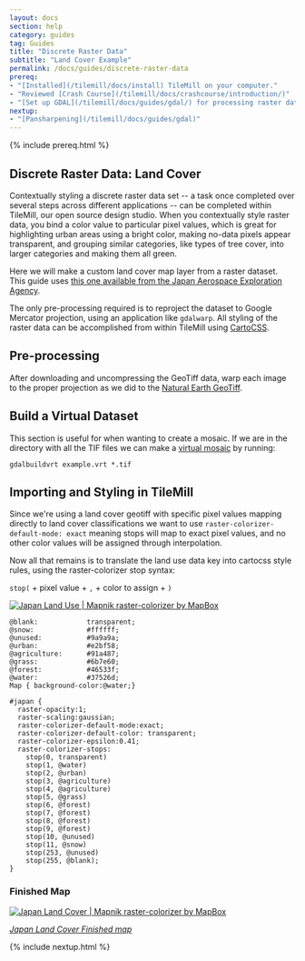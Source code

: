 ```yaml
---
layout: docs
section: help
category: guides
tag: Guides
title: "Discrete Raster Data"
subtitle: "Land Cover Example"
permalink: /docs/guides/discrete-raster-data
prereq:
- "[Installed](/tilemill/docs/install) TileMill on your computer."
- "Reviewed [Crash Course](/tilemill/docs/crashcourse/introduction/)"
- "[Set up GDAL](/tilemill/docs/guides/gdal/) for processing raster data in the terminal."
nextup:
- "[Pansharpening](/tilemill/docs/guides/gdal)"
---
```


{% include prereq.html %}

## Discrete Raster Data: Land Cover

Contextually styling a discrete raster data set -- a task once completed over several steps across different applications --  can be completed within TileMill, our open source design studio. When you contextually style raster data, you bind a color value to particular pixel values, which is great for highlighting urban areas using a bright color, making no-data pixels appear transparent, and grouping similar categories, like types of tree cover, into larger categories and making them all green.


Here we will make a custom land cover map layer from a raster dataset. This guide uses [this one available from the Japan Aerospace Exploration Agency](http://www.eorc.jaxa.jp/ALOS/lulc/lulc_jindex.htm).

The only pre-processing required is to reproject the dataset to Google Mercator projection, using an application like <code>gdalwarp</code>. All styling of the raster data can be accomplished from within TileMill using [CartoCSS](http://mapbox.com/tilemill/docs/manual/carto/).

## Pre-processing ##

After downloading and uncompressing the GeoTiff data, warp each image to the proper projection as we did to the [Natural Earth GeoTiff](http://www.mapbox.com/tilemill/docs/guides/reprojecting-geotiff/#reproject_and_add_a_geotiff_raster).

## Build a Virtual Dataset ##

This section is useful for when wanting to create a mosaic. If we are in the directory with all the TIF files we can make a [virtual mosaic](http://www.gdal.org/gdalbuildvrt.html) by running:

	gdalbuildvrt example.vrt *.tif

## Importing and Styling in TileMill ##


Since we're using a land cover geotiff with specific pixel values mapping directly to land cover classifications we want to use ```raster-colorizer-default-mode: exact``` meaning stops will map to exact pixel values, and no other color values will be assigned through interpolation.

Now all that remains is to translate the land use data key into cartocss style rules, using the raster-colorizer stop syntax:

```stop(``` +  pixel value + ```,``` + color to assign + ```)```

[![Japan Land Use | Mapnik raster-colorizer by MapBox](http://farm9.staticflickr.com/8385/8495388263_1a2c4eceb4_o.png)](http://a.tiles.mapbox.com/v3/herwig.japan-land,herwig.map-behmiof5.html#7.00/42.832/141.993)




    @blank:            transparent;
    @snow:             #ffffff;
    @unused:           #9a9a9a;
    @urban:            #e2bf58;
    @agriculture:      #91a487;
    @grass:            #6b7e60;
    @forest:           #46533f;
    @water:            #37526d;
    Map { background-color:@water;}

    #japan {
      raster-opacity:1;
      raster-scaling:gaussian;
      raster-colorizer-default-mode:exact;
      raster-colorizer-default-color: transparent;
      raster-colorizer-epsilon:0.41;
      raster-colorizer-stops:
        stop(0, transparent)
        stop(1, @water)
        stop(2, @urban)
        stop(3, @agriculture)
        stop(4, @agriculture)
        stop(5, @grass)
        stop(6, @forest)
        stop(7, @forest)
        stop(8, @forest)
        stop(9, @forest)
        stop(10, @unused)
        stop(11, @snow)
        stop(253, @unused)
        stop(255, @blank);
    }


### Finished Map


[![Japan Land Cover | Mapnik raster-colorizer by MapBox](http://farm9.staticflickr.com/8094/8495387917_8425ce6b97_o.jpg)](http://a.tiles.mapbox.com/v3/herwig.japan-land,herwig.map-behmiof5.html#7.00/42.832/141.993)

*[Japan Land Cover Finished map](http://a.tiles.mapbox.com/v3/herwig.japan-land,herwig.map-behmiof5.html#7.00/42.832/141.993)*

{% include nextup.html %}